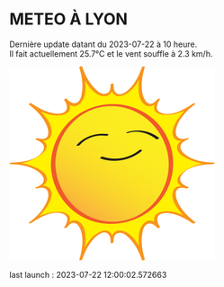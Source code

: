 # METEO À LYON

Dernière update datant du 2023-07-22 à 10 heure.  
Il fait actuellement 25.7°C et le vent souffle à 2.3 km/h.      

![](./.github/sun.png)

last launch : 2023-07-22 12:00:02.572663
